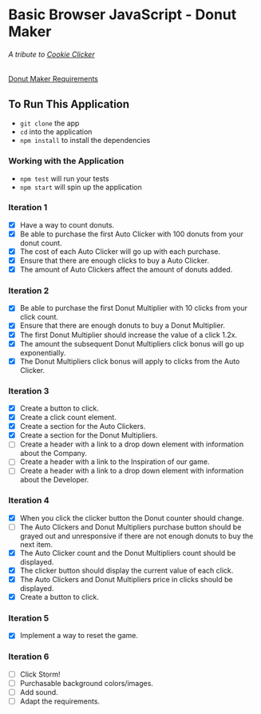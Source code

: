 # Basic Browser JavaScript - Donut Maker

###### A tribute to [Cookie Clicker](https://orteil.dashnet.org/cookieclicker/)

[Donut Maker Requirements](https://wecancodeit-materials.netlify.app/exercises/mastery/cookie-click-counter-calamity/)

## To Run This Application

- `git clone` the app
- `cd` into the application
- `npm install` to install the dependencies

### Working with the Application

- `npm test` will run your tests
- `npm start` will spin up the application

### Iteration 1

- [x] Have a way to count donuts.
- [x] Be able to purchase the first Auto Clicker with 100 donuts from your donut count.
- [x] The cost of each Auto Clicker will go up with each purchase.
- [x] Ensure that there are enough clicks to buy a Auto Clicker.
- [x] The amount of Auto Clickers affect the amount of donuts added.

### Iteration 2

- [x] Be able to purchase the first Donut Multiplier with 10 clicks from your click count.
- [x] Ensure that there are enough donuts to buy a Donut Multiplier.
- [x] The first Donut Multiplier should increase the value of a click 1.2x.
- [x] The amount the subsequent Donut Multipliers click bonus will go up exponentially.
- [x] The Donut Multipliers click bonus will apply to clicks from the Auto Clicker.

### Iteration 3

- [x] Create a button to click.
- [x] Create a click count element.
- [x] Create a section for the Auto Clickers.
- [x] Create a section for the Donut Multipliers.
- [ ] Create a header with a link to a drop down element with information about the Company.
- [ ] Create a header with a link to the Inspiration of our game.
- [ ] Create a header with a link to a drop down element with information about the Developer.

### Iteration 4

- [x] When you click the clicker button the Donut counter should change.
- [ ] The Auto Clickers and Donut Multipliers purchase button should be grayed out and unresponsive if there are not enough donuts to buy the next item.
- [x] The Auto Clicker count and the Donut Multipliers count should be displayed.
- [x] The clicker button should display the current value of each click.
- [x] The Auto Clickers and Donut Multipliers price in clicks should be displayed.
- [x] Create a button to click.

### Iteration 5

- [x] Implement a way to reset the game.

### Iteration 6

- [ ] Click Storm!
- [ ] Purchasable background colors/images.
- [ ] Add sound.
- [ ] Adapt the requirements.

